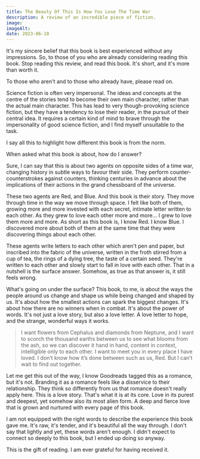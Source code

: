 ```yaml
---
title: The Beauty Of This Is How You Lose The Time War
description: A review of an incredible piece of fiction.
image:
imageAlt:
date: 2023-06-10
---
```


It's my sincere belief that this book is best experienced without any impressions. So, to those of you who are already considering reading this book. Stop reading this review, and read this book. It's short, and it's more than worth it.

To those who aren't and to those who already have, please read on.

Science fiction is often very impersonal. The ideas and concepts at the centre of the stories tend to become their own main character, rather than the actual main character. This has lead to very though-provoking science fiction, but they have a tendency to lose their reader, in the pursuit of their central idea. It requires a certain kind of mind to brave through the impersonality of good science fiction, and I find myself unsuitable to the task.

I say all this to highlight how different this book is from the norm.

When asked what this book is about, how do I answer?

Sure, I can say that this is about two agents on opposite sides of a time war, changing history in subtle ways to favour their side. They perform counter-counterstrokes against counters, thinking centuries in advance about the implications of their actions in the grand chessboard of the universe.

These two agents are Red, and Blue. And this book is their story. They move through time in the way we move through space. I felt like both of them, growing more and more invested with each secret, intimate letter written to each other. As they grew to love each other more and more… I grew to love them more and more. As short as this book is, I know Red. I know Blue. I discovered more about both of them at the same time that they were discovering things about each other.

These agents write letters to each other which aren't pen and paper, but inscribed into the fabric of the universe, written in the froth stirred from a cup of tea, the rings of a dying tree, the taste of a certain seed. They're written to each other and slowly start to fall in love with each other. That in a nutshell is the surface answer. Somehow, as true as that answer is, it still feels wrong.

What's going on under the surface? This book, to me, is about the ways the people around us change and shape us while being changed and shaped by us. It's about how the smallest actions can spark the biggest changes. It's about how there are no winners when in combat. It's about the power of words. It's not just a love story, but also a love letter. A love letter to hope, and the strange, wonderful ways it works.

> I want flowers from Cephalus and diamonds from Neptune, and I want to scorch the thousand earths between us to see what blooms from the ash, so we can discover it hand in hand, content in context, intelligible only to each other. I want to meet you in every place I have loved. I don’t know how it’s done between such as us, Red. But I can’t wait to find out together.

Let me get this out of the way, I know Goodreads tagged this as a romance, but it's not. Branding it as a romance feels like a disservice to their relationship. They think so differently from us that romance doesn't really apply here. This is a love story. That's what it is at its core. Love in its purest and deepest, yet somehow also its most alien form. A deep and fierce love that is grown and nurtured with every page of this book.

I am not equipped with the right words to describe the experience this book gave me. It's raw, it's tender, and it's beautiful all the way through. I don't say that lightly and yet, these words aren't enough. I didn't expect to connect so deeply to this book, but I ended up doing so anyway.

This is the gift of reading. I am ever grateful for having received it.
